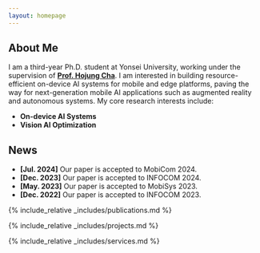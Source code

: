 ```yaml
---
layout: homepage
---
```


## About Me

I am a third-year Ph.D. student at Yonsei University, working under the supervision of <u><strong><a href="https://mobed.yonsei.ac.kr/">Prof. Hojung Cha</a></strong></u>. I am interested in building resource-efficient on-device AI systems for mobile and edge platforms, paving the way for next-generation mobile AI applications such as augmented reality and autonomous systems. My core research interests include:

- **On-device AI Systems**
- **Vision AI Optimization**

## News

- **[Jul. 2024]** Our paper is accepted to MobiCom 2024.
- **[Dec. 2023]** Our paper is accepted to INFOCOM 2024.
- **[May. 2023]** Our paper is accepted to MobiSys 2023.
- **[Dec. 2022]** Our paper is accepted to INFOCOM 2023.

{% include_relative _includes/publications.md %}

{% include_relative _includes/projects.md %}

{% include_relative _includes/services.md %}
